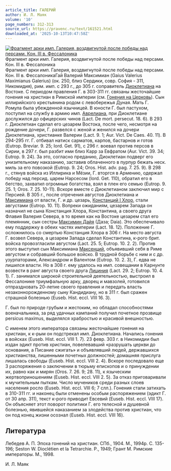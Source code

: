 ```yaml
---
article_title: ГАЛЕРИЙ
author: И. Л. Маяк
volume: '10'
page_numbers: 312-313
source_url: https://pravenc.ru/text/161521.html
downloaded_at: '2025-10-13T10:47:58Z'
---
```


[![Фрагмент арки имп. Галерия, воздвигнутой после победы над персами. Кон. III в. Фессалоника](https://pravenc.ru/data/255/467/1234/i200.jpg "Кликните для увеличения картинки")](https://pravenc.ru/data/255/467/1234/i400.jpg)Фрагмент арки имп. Галерия, воздвигнутой после победы над персами. Кон. III в. Фессалоника  
Фрагмент арки имп. Галерия, воздвигнутой после победы над персами. Кон. III в. ФессалоникаГай Валерий Максимиан (Gaius Valerius Maximianus Galerius) (ок. 250, близ Сердики, совр. София - 311, Никомидия), рим. имп. с 293 г., до 305 г. соправитель [Диоклетиана](https://pravenc.ru/text/ДИОКЛЕТИАН.html) на Востоке. С периодом правления Г. в 303-311 гг. связаны жесточайшие гонения на христиан в Римской империи (см. [Гонения на Церковь](<https://pravenc.ru/text/Гонения на Церковь.html>)). Сын иллирийского крестьянина родом с левобережья Дуная. Мать Г. Ромула была убежденной язычницей. В юности Г. был пастухом, поступил на службу в армию имп. [Аврелиана](https://pravenc.ru/text/Аврелиан.html), при Диоклетиане дослужился до офицерских чинов (Lact. De mort. persecut. 18. 6). В 293 г. Диоклетиан сделал его цезарем Востока, после чего, несмотря на рождение дочери, Г. развелся с женой и женился на дочери Диоклетиана, христианке Валерии (Lact. 9. 1; Aur. Vict. De Caes. 40. 11). В 294-295 гг. Г. отбивал натиск сарматов, карпов, бастарнов и готов (Eutrop. Breviar. 9. 25; Iord. Get. 91), с 296 г. воевал против персов в Сирии, в 297 г. был разбит ими близ Карр за Евфратом (Aur. Vict. 39. 34; Eutrop. 9. 24). За это, согласно преданию, Диоклетиан подверг его унизительному наказанию, заставив облаченного в пурпур бежать неск. миль за его повозкой (Eutrop. 9. 24; Oros. Hist. adv. pag. 7. 25. 9). В 298 г., стянув войска из Иллирика и Мёзии, Г. вторгся в Армению, одержал победу над персид. царем Нарсесом (Iord. Get. 110), обратил его в бегство, захватил огромные богатства, взял в плен его семью (Eutrop. 9. 25. 1; Oros. 7. 25. 10-11). Вскоре вместе с Диоклетианом заключил мир с Персией. В 305 г., после отречения августов Диоклетиана и [Максимиана](https://pravenc.ru/text/Максимиан.html) от власти, Г. и др. цезарь, [Констанций I Хлор](<https://pravenc.ru/text/Констанций I Хлор.html>), стали августами (Eutrop. 10. 11). Вопреки ожиданиям, цезарем Запада он назначил не сына Констанция Хлора, Константина, а своего друга Флавия Валерия Севера, в то время как на Востоке цезарем стал его племянник, сын сестры [Максимин Дайя](<https://pravenc.ru/text/Максимин Дайя.html>) (Даза; Daia). Это обеспечивало ему поддержку в обеих частях империи (Lact. 18. 12). Положение Г. осложнилось со смертью Констанция Хлора в 306 г. На место августа Г. возвел Севера, а цезарем Запада сделал Константина, к-рого брит. войска провозгласили августом (Lact. 25. 5; Eutrop. 10. 2. 2). Против этого выступил сын Максимиана [Максенций](https://pravenc.ru/text/Максенций.html), объявивший себя в Риме августом и собравший большое войско. В трудной борьбе с ним и с др. узурпаторами, Александром и Валентом (Eutrop. 10. 2. 3), Г. едва не лишился власти. Но в 308 г. ему удалось на имп. совещании в Карнунте возвести в ранг августа своего друга [Лициния](https://pravenc.ru/text/Лициний.html) (Lact. 29. 2; Eutrop. 10. 4. 1). Г. занимался широкой строительной деятельностью, выстроил в Фессалонике триумфальную арку, дворец и мавзолей, готовился отпраздновать 20-летие своего правления и передать власть незаконнорожденному сыну Кандидиану, но в 311 г. был сражен страшной болезнью (Euseb. Hist. eccl. VIII 16. 3).

Г. был по природе грубым и жестоким, но обладал способностями военачальника, за ряд удачных кампаний получил почетное прозвище persicus maximus, выделялся храбростью и красивой внешностью.

С именем этого императора связаны жесточайшие гонения на христиан, к к-рым он подстрекал имп. Диоклетиана. Начались гонения в войсках (Euseb. Hist. eccl. VIII 1. 7). 23 февр. 303 г. в Никомидии был издан эдикт против христиан, повелевавший «разрушать церкви до основания, а Писание сжигать» и объявлявший людей, державшихся христианства, лишенными почетных должностей; домашняя прислуга лишалась свободы (Euseb. Hist. eccl. VIII 2. 4). Вскоре последовало еще 3 распоряжения о заключении в тюрьму епископов и о принуждении их, равно как и мирян (Oros. 7. 26. 9; 28. 11), к языческим жертвоприношениям (Euseb. Hist. eccl. VIII 2. 5). За отказ приговаривали к мучительным пыткам. Число мучеников среди разных слоев населения росло (Euseb. Hist. eccl. VIII 6; 7 слл.). Гонения стали затихать в 310-311 гг. и наконец были отменены особым распоряжением (эдикт Г. от 30 апр. 311), текст к-рого приводит Евсевий (Euseb. Hist. eccl. VIII 17). Он объясняет этот поворот политики Г. его телесной и душевной болезнью, явившейся наказанием за злодейства против христиан, что он под конец жизни осознал (Euseb. Hist. eccl. VIII 16).

## Литература

Лебедев А. П. Эпоха гонений на христиан. СПб., 1904. М., 1994р. С. 135-196; Seston W. Dioclétien et la Tetrarchie. P., 1949; Грант М. Римские императоры. М., 1998.

И. Л. Маяк
